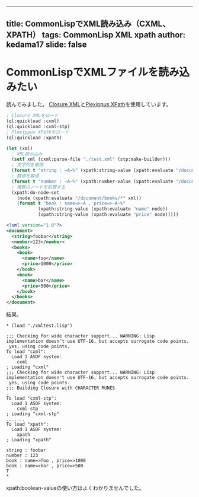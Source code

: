 
---
title: CommonLispでXML読み込み（CXML、XPATH）
tags: CommonLisp XML xpath
author: kedama17
slide: false
---

# CommonLispでXMLファイルを読み込みたい

読んでみました。
[Closure XML](https://common-lisp.net/project/cxml/)と[Plexippus XPath](https://common-lisp.net/project/plexippus-xpath/examples.html)を使用しています。

```cl:xmltest.lisp
; Closure XMLをロード
(ql:quickload :cxml)
(ql:quickload :cxml-stp)
; Plexippus XPathをロード
(ql:quickload :xpath)

(let (xml)
  ; XML読み込み
  (setf xml (cxml:parse-file "./test.xml" (stp:make-builder)))
  ; 文字列を取得
  (format t "string : ~A~%" (xpath:string-value (xpath:evaluate "/document/string" xml)))
  ; 数値を取得
  (format t "number : ~A~%" (xpath:number-value (xpath:evaluate "/document/number" xml)))
  ; 複数のノードを処理する
  (xpath:do-node-set
    (node (xpath:evaluate "/document/books/*" xml))
    (format t "book : name=>~A , price=>~A~%" 
            (xpath:string-value (xpath:evaluate "name" node))
            (xpath:string-value (xpath:evaluate "price" node)))))
```

```xml:test.xml
<?xml version="1.0"?>
<document>
  <string>foobar</string>
  <number>123</number>
  <books>
    <book>
      <name>foo</name>
      <price>1000</price>
    </book>
    <book>
      <name>bar</name>
      <price>500</price>
    </book>
  </books>
</document>
```

結果。

```shell-session
* (load "./xmltest.lisp")

;;; Checking for wide character support... WARNING: Lisp implementation doesn't use UTF-16, but accepts surrogate code points.
 yes, using code points.
To load "cxml":
  Load 1 ASDF system:
    cxml
; Loading "cxml"
;;; Checking for wide character support... WARNING: Lisp implementation doesn't use UTF-16, but accepts surrogate code points.
 yes, using code points.
;;; Building Closure with CHARACTER RUNES
.
To load "cxml-stp":
  Load 1 ASDF system:
    cxml-stp
; Loading "cxml-stp"
.......
To load "xpath":
  Load 1 ASDF system:
    xpath
; Loading "xpath"

string : foobar
number : 123
book : name=>foo , price=>1000
book : name=>bar , price=>500
T
*
```

xpath:boolean-valueの使い方はよくわかりませんでした。
